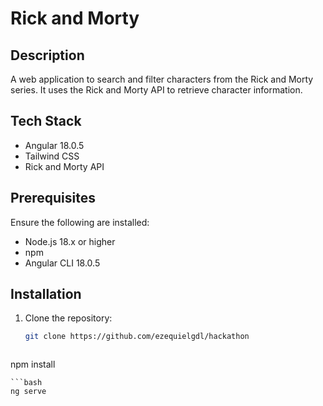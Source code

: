 # Rick and Morty 

## Description
A web application to search and filter characters from the Rick and Morty series. It uses the Rick and Morty API to retrieve character information.

## Tech Stack
- Angular 18.0.5
- Tailwind CSS
- Rick and Morty API

## Prerequisites
Ensure the following are installed:
- Node.js 18.x or higher
- npm
- Angular CLI 18.0.5

## Installation

1. Clone the repository:
   ```bash
   git clone https://github.com/ezequielgdl/hackathon
    ```
   ```bash
npm install
  ```
  ```bash
  ng serve
  ```
